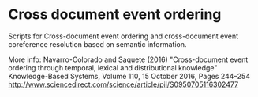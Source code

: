 #  Cross document event ordering
Scripts for Cross-document event ordering and cross-document event coreference resolution based on semantic information.

More info: Navarro-Colorado and Saquete (2016) "Cross-document event ordering through temporal, lexical and distributional knowledge" Knowledge-Based Systems, Volume 110, 15 October 2016, Pages 244–254 http://www.sciencedirect.com/science/article/pii/S0950705116302477
